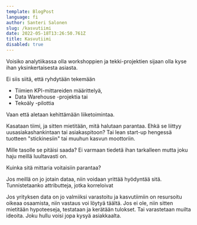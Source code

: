 ```yaml
---
template: BlogPost
language: fi
author: Santeri Salonen
slug: /kasvutiimi
date: 2022-05-18T13:26:50.761Z
title: Kasvutiimi 
disabled: true
---
```

Voisiko analytiikassa olla workshoppien ja tekki-projektien sijaan olla kyse ihan yksinkertaisesta asiasta.

Ei siis siitä, että ryhdytään tekemään

* Tiimien KPI-mittareiden määrittelyä,
* Data Warehouse -projektia tai
* Tekoäly -pilottia

Vaan että aletaan kehittämään liiketoimintaa.

Kasataan tiimi, ja sitten mietitään, mitä halutaan parantaa. Ehkä se liittyy uusasiakashankintaan tai asiakaspitoon? Tai lean start-up hengessä tuotteen "stickinesiin" tai muuhun kasvun moottoriin.

Mille tasolle se pitäisi saada? Ei varmaan tiedetä ihan tarkalleen mutta joku haju meillä luultavasti on. 

Kuinka sitä mittaria voitaisiin parantaa? 

Jos meillä on jo jotain dataa, niin voidaan yrittää hyödyntää sitä. Tunnistetaanko attributteja, jotka korreloivat 

Jos yrityksen data on jo valmiiksi varastoitu ja kasvutiimiin on resursoitu oikeaa osaamista, niin vastaus voi löytyä täältä. Jos ei ole, niin sitten mietitään hypoteeseja, testataan ja kerätään tulokset. Tai varastetaan muilta ideoita. Joku hullu voisi jopa kysyä asiakkaalta. 

